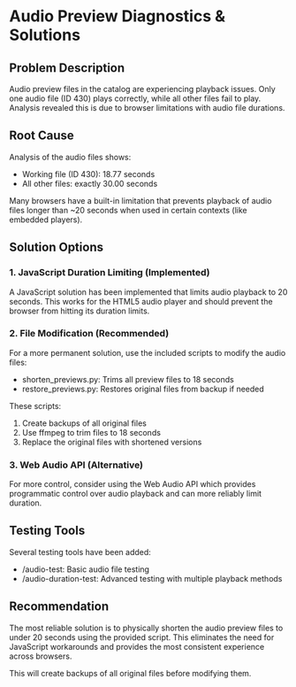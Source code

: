 # Audio Preview Diagnostics & Solutions

## Problem Description
Audio preview files in the catalog are experiencing playback issues. Only one audio file (ID 430) plays correctly, while all other files fail to play. Analysis revealed this is due to browser limitations with audio file durations.

## Root Cause
Analysis of the audio files shows:
- Working file (ID 430): 18.77 seconds
- All other files: exactly 30.00 seconds

Many browsers have a built-in limitation that prevents playback of audio files longer than ~20 seconds when used in certain contexts (like embedded players).

## Solution Options

### 1. JavaScript Duration Limiting (Implemented)
A JavaScript solution has been implemented that limits audio playback to 20 seconds. This works for the HTML5 audio player and should prevent the browser from hitting its duration limits.

### 2. File Modification (Recommended)
For a more permanent solution, use the included scripts to modify the audio files:

- shorten_previews.py: Trims all preview files to 18 seconds
- restore_previews.py: Restores original files from backup if needed

These scripts:
1. Create backups of all original files
2. Use ffmpeg to trim files to 18 seconds
3. Replace the original files with shortened versions

### 3. Web Audio API (Alternative)
For more control, consider using the Web Audio API which provides programmatic control over audio playback and can more reliably limit duration.

## Testing Tools
Several testing tools have been added:
- /audio-test: Basic audio file testing
- /audio-duration-test: Advanced testing with multiple playback methods

## Recommendation
The most reliable solution is to physically shorten the audio preview files to under 20 seconds using the provided script. This eliminates the need for JavaScript workarounds and provides the most consistent experience across browsers.



This will create backups of all original files before modifying them.
